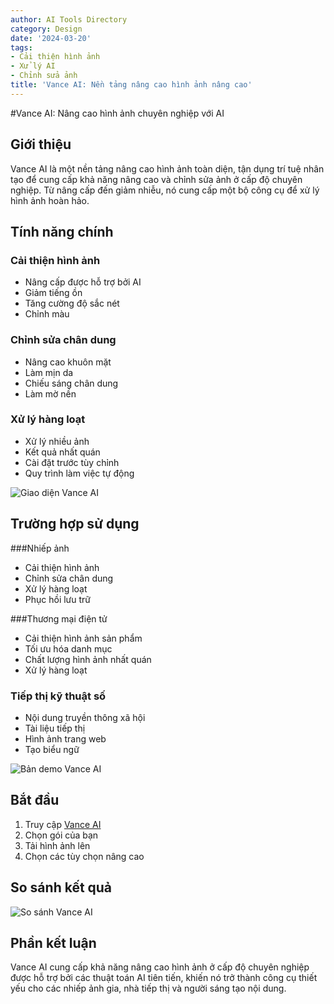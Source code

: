 ```yaml
---
author: AI Tools Directory
category: Design
date: '2024-03-20'
tags:
- Cải thiện hình ảnh
- Xử lý AI
- Chỉnh sửa ảnh
title: 'Vance AI: Nền tảng nâng cao hình ảnh nâng cao'
---
```


#Vance AI: Nâng cao hình ảnh chuyên nghiệp với AI

## Giới thiệu

Vance AI là một nền tảng nâng cao hình ảnh toàn diện, tận dụng trí tuệ nhân tạo để cung cấp khả năng nâng cao và chỉnh sửa ảnh ở cấp độ chuyên nghiệp. Từ nâng cấp đến giảm nhiễu, nó cung cấp một bộ công cụ để xử lý hình ảnh hoàn hảo.

## Tính năng chính

### Cải thiện hình ảnh
- Nâng cấp được hỗ trợ bởi AI
- Giảm tiếng ồn
- Tăng cường độ sắc nét
- Chỉnh màu

### Chỉnh sửa chân dung
- Nâng cao khuôn mặt
- Làm mịn da
- Chiếu sáng chân dung
- Làm mờ nền

### Xử lý hàng loạt
- Xử lý nhiều ảnh
- Kết quả nhất quán
- Cài đặt trước tùy chỉnh
- Quy trình làm việc tự động

![Giao diện Vance AI](/imgs/vanceai/interface.jpg)

## Trường hợp sử dụng

###Nhiếp ảnh
- Cải thiện hình ảnh
- Chỉnh sửa chân dung
- Xử lý hàng loạt
- Phục hồi lưu trữ

###Thương mại điện tử
- Cải thiện hình ảnh sản phẩm
- Tối ưu hóa danh mục
- Chất lượng hình ảnh nhất quán
- Xử lý hàng loạt

### Tiếp thị kỹ thuật số
- Nội dung truyền thông xã hội
- Tài liệu tiếp thị
- Hình ảnh trang web
- Tạo biểu ngữ

![Bản demo Vance AI](/imgs/vanceai/demo.jpg)

## Bắt đầu

1. Truy cập [Vance AI](https://vanceai.com)
2. Chọn gói của bạn
3. Tải hình ảnh lên
4. Chọn các tùy chọn nâng cao

## So sánh kết quả

![So sánh Vance AI](/imgs/vanceai/comparison.jpg)

## Phần kết luận

Vance AI cung cấp khả năng nâng cao hình ảnh ở cấp độ chuyên nghiệp được hỗ trợ bởi các thuật toán AI tiên tiến, khiến nó trở thành công cụ thiết yếu cho các nhiếp ảnh gia, nhà tiếp thị và người sáng tạo nội dung.